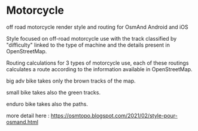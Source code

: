 # Motorcycle
off road motorcycle render style and routing for OsmAnd Android and iOS

Style focused on off-road motorcycle use with the track classified by "difficulty" linked to the type of machine and the details present in OpenStreetMap.

Routing calculations for 3 types of motorcycle use, each of these routings calculates a route according to the information available in OpenStreetMap.

big adv bike takes only the brown tracks of the map.

small bike takes also the green tracks.

enduro bike takes also the paths.

more detail here : https://osmtopo.blogspot.com/2021/02/style-pour-osmand.html
